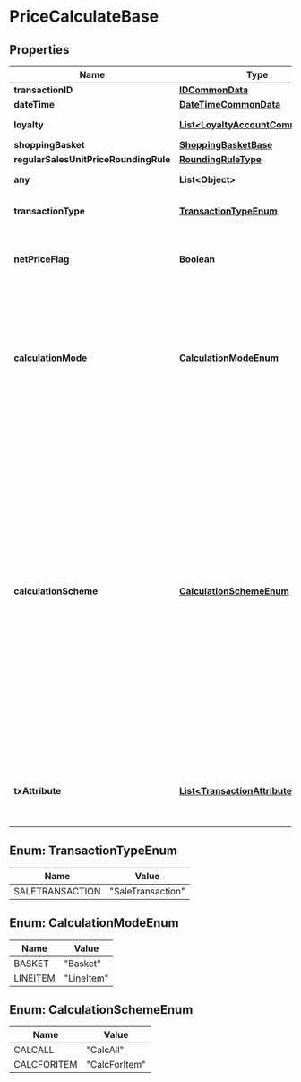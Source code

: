 # PriceCalculateBase

## Properties
Name | Type | Description | Notes
------------ | ------------- | ------------- | -------------
**transactionID** | [**IDCommonData**](IDCommonData.md) |  |  [optional]
**dateTime** | [**DateTimeCommonData**](DateTimeCommonData.md) |  |  [optional]
**loyalty** | [**List&lt;LoyaltyAccountCommonData&gt;**](LoyaltyAccountCommonData.md) | Refers to the end customer. |  [optional]
**shoppingBasket** | [**ShoppingBasketBase**](ShoppingBasketBase.md) |  | 
**regularSalesUnitPriceRoundingRule** | [**RoundingRuleType**](RoundingRuleType.md) |  |  [optional]
**any** | **List&lt;Object&gt;** | This is currently not supported. |  [optional]
**transactionType** | [**TransactionTypeEnum**](#TransactionTypeEnum) | Indicates whether in this transaction items are sold or returned. |  [optional]
**netPriceFlag** | **Boolean** | If set to true, the net regular prices are used for the price calculation. Otherwise, the gross prices are considered. | 
**calculationMode** | [**CalculationModeEnum**](#CalculationModeEnum) | Controls if the items of the ShoppingBasket element are considered as part of a shared basket (\&quot;Basket\&quot;) or if they are treated as separate items (\&quot;LineItem\&quot;). If not specified, \&quot;Basket\&quot; is used as default.  |  [optional]
**calculationScheme** | [**CalculationSchemeEnum**](#CalculationSchemeEnum) | Controls which price derivation rules are used for the price calculation. This is defined by the transaction control break code/price rule control code and the point in time for the application of price derivation rules (immediately or after subtotal).  For the calculation scheme type &#x27;CalcAll&#x27;, all transaction control break codes/price rule control codes can be applied (PC, PO, SP, SU). For the calculation scheme type \&quot;CalcForItem\&quot;, only rules with transaction control break code/price rule control code PO and SP can be applied. If not specified, \&quot;CalcAll\&quot; is used as default. The calculation scheme is available as of version 4.0.  |  [optional]
**txAttribute** | [**List&lt;TransactionAttributeType&gt;**](TransactionAttributeType.md) | Generic attributes on transaction level in the price calculation request. These generic attributes can be used  as trigger for a promotional rule. |  [optional]

<a name="TransactionTypeEnum"></a>
## Enum: TransactionTypeEnum
Name | Value
---- | -----
SALETRANSACTION | &quot;SaleTransaction&quot;

<a name="CalculationModeEnum"></a>
## Enum: CalculationModeEnum
Name | Value
---- | -----
BASKET | &quot;Basket&quot;
LINEITEM | &quot;LineItem&quot;

<a name="CalculationSchemeEnum"></a>
## Enum: CalculationSchemeEnum
Name | Value
---- | -----
CALCALL | &quot;CalcAll&quot;
CALCFORITEM | &quot;CalcForItem&quot;
